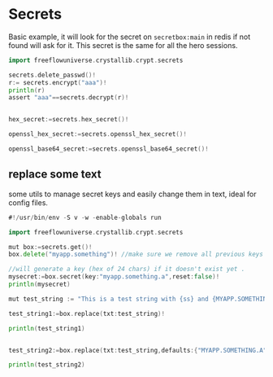 # Secrets

Basic example, it will look for the secret on `secretbox:main` in redis if not found will ask for it.
This secret is the same for all the hero sessions.

```go
import freeflowuniverse.crystallib.crypt.secrets

secrets.delete_passwd()!
r:= secrets.encrypt("aaa")!
println(r)
assert "aaa"==secrets.decrypt(r)!


hex_secret:=secrets.hex_secret()!

openssl_hex_secret:=secrets.openssl_hex_secret()!

openssl_base64_secret:=secrets.openssl_base64_secret()!

```



## replace some text

some utils to manage secret keys and easily change them in text, ideal for config files.

```go
#!/usr/bin/env -S v -w -enable-globals run

import freeflowuniverse.crystallib.crypt.secrets

mut box:=secrets.get()!
box.delete("myapp.something")! //make sure we remove all previous keys

//will generate a key (hex of 24 chars) if it doesn't exist yet .
mysecret:=box.secret(key:"myapp.something.a",reset:false)!
println(mysecret)

mut test_string := "This is a test string with {ss} and {MYAPP.SOMETHING.A} and {ABC123}."

test_string1:=box.replace(txt:test_string)!

println(test_string1)


test_string2:=box.replace(txt:test_string,defaults:{"MYAPP.SOMETHING.A":secrets.DefaultSecretArgs{secret:"AAA"}})!

println(test_string2)

```


